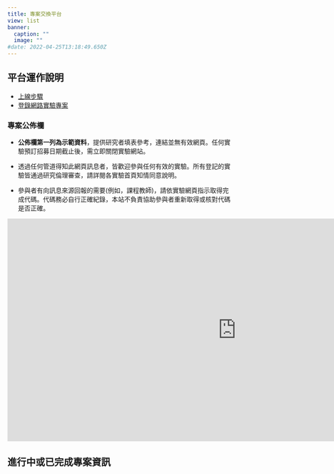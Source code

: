 ```yaml
---
title: 專案交換平台
view: list
banner:
  caption: ""
  image: ""
#date: 2022-04-25T13:18:49.650Z
---
```


## 平台運作說明

- [上線步驟](_steps.html)
- [登錄網路實驗專案](_submission.html)

### 專案公佈欄

- **公佈欄第一列為示範資料**，提供研究者填表參考，連結並無有效網頁。任何實驗預訂招募日期截止後，需立即關閉實驗網站。

- 透過任何管道得知此網頁訊息者，皆歡迎參與任何有效的實驗。所有登記的實驗皆通過研究倫理審查，請詳閱各實驗首頁知情同意說明。

- 參與者有向訊息來源回報的需要(例如，課程教師)，請依實驗網頁指示取得完成代碼。代碼務必自行正確紀錄，本站不負責協助參與者重新取得或核對代碼是否正確。

<iframe src="https://docs.google.com/spreadsheets/d/e/2PACX-1vTNWARTbGShiBrHU4dvqb1DoEQLQ3CbdhqEEMaxKvkyZXIQpdZg4Ndb7SwYtGuO3iUq7v8x26U3hTK8/pubhtml?gid=1077498084&amp;single=true&amp;widget=true&amp;headers=false" width="1024" height="500" frameborder="0" marginheight="0" marginwidth="0"></iframe>


## 進行中或已完成專案資訊